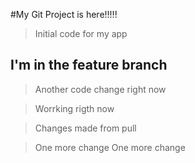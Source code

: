 #My Git Project is here!!!!!


>Initial code for my app

## I'm in the feature branch


>Another code change right now


>Worrking rigth now

>Changes made from pull

>One more change
>One more change
